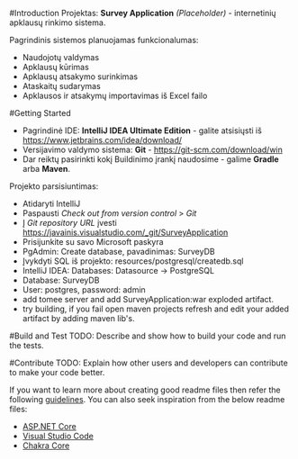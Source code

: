 #Introduction 
Projektas: **Survey Application** *(Placeholder)* - internetinių apklausų rinkimo sistema. 

Pagrindinis sistemos planuojamas funkcionalumas:
- Naudojotų valdymas
- Apklausų kūrimas
- Apklausų atsakymo surinkimas
- Ataskaitų sudarymas
- Apklausos ir atsakymų importavimas iš Excel failo

#Getting Started
- Pagrindinė IDE: **IntelliJ IDEA Ultimate Edition** - galite atsisiųsti iš https://www.jetbrains.com/idea/download/
- Versijavimo valdymo sistema: **Git** - https://git-scm.com/download/win
- Dar reiktų pasirinkti kokį Buildinimo įrankį naudosime - galime **Gradle** arba **Maven**.

Projekto parsisiuntimas:
- Atidaryti IntelliJ
- Paspausti *Check out from version control* > *Git*
- Į *Git repository URL* įvesti https://javainis.visualstudio.com/_git/SurveyApplication
- Prisijunkite su savo Microsoft paskyra
- PgAdmin: Create database, pavadinimas: SurveyDB
- Įvykdyti SQL iš projekto: resources/postgresql/createdb.sql
- IntelliJ IDEA: Databases: Datasource -> PostgreSQL
- Database: SurveyDB
- User: postgres, password: admin
- add tomee server and add SurveyApplication:war exploded artifact.
- try building, if you fail open maven projects refresh and edit your added artifact by adding maven lib's.

#Build and Test
TODO: Describe and show how to build your code and run the tests. 

#Contribute
TODO: Explain how other users and developers can contribute to make your code better. 

If you want to learn more about creating good readme files then refer the following [guidelines](https://www.visualstudio.com/en-us/docs/git/create-a-readme). You can also seek inspiration from the below readme files:
- [ASP.NET Core](https://github.com/aspnet/Home)
- [Visual Studio Code](https://github.com/Microsoft/vscode)
- [Chakra Core](https://github.com/Microsoft/ChakraCore)